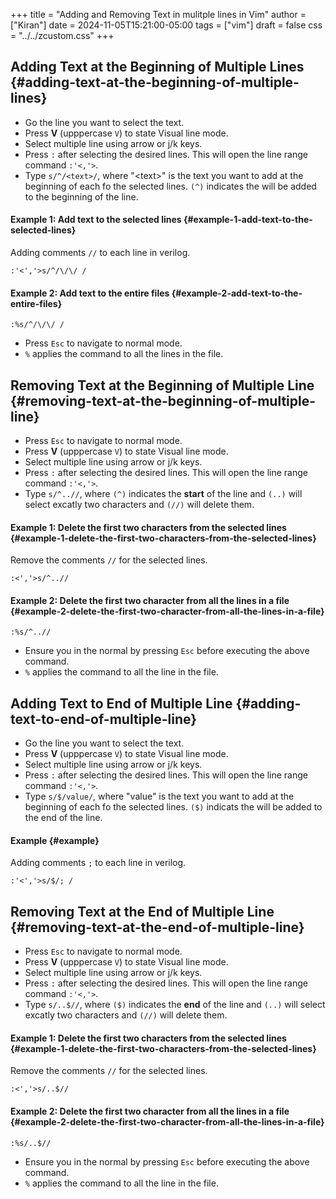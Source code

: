 +++
title = "Adding and Removing Text in mulitple lines in Vim"
author = ["Kiran"]
date = 2024-11-05T15:21:00-05:00
tags = ["vim"]
draft = false
css = "../../zcustom.css"
+++

## Adding Text at the Beginning of Multiple Lines {#adding-text-at-the-beginning-of-multiple-lines}

-   Go the line you want to select the text.
-   Press **V** (upppercase `V`) to state Visual line mode.
-   Select multiple line using arrow or j/k keys.
-   Press `:` after selecting the desired lines. This will open the line range command `:'<,'>`.
-   Type `s/^/<text>/`, where "&lt;text&gt;" is the text you want to add at the beginning of each fo the selected lines. `(^)` indicates the will be added to the beginning of the line.


#### Example 1: Add text to the selected lines {#example-1-add-text-to-the-selected-lines}

Adding comments `//` to each line in verilog.

```vim
:'<','>s/^/\/\/ /
```


#### Example 2: Add text to the entire files {#example-2-add-text-to-the-entire-files}

```vim
:%s/^/\/\/ /
```

-   Press `Esc` to navigate to normal mode.
-   `%` applies the command to all the lines in the file.


## Removing Text at the Beginning of Multiple Line {#removing-text-at-the-beginning-of-multiple-line}

-   Press `Esc` to navigate to normal mode.
-   Press **V** (upppercase `V`) to state Visual line mode.
-   Select multiple line using arrow or j/k keys.
-   Press `:` after selecting the desired lines. This will open the line range command `:'<,'>`.
-   Type `s/^..//`, where `(^)` indicates the **start** of the line and `(..)` will select excatly two characters and `(//)` will delete them.


#### Example 1: Delete the first two characters from the selected lines {#example-1-delete-the-first-two-characters-from-the-selected-lines}

Remove the comments `//` for the selected lines.

```vim
:<','>s/^..//
```


#### Example 2: Delete the first two character from all the lines in a file {#example-2-delete-the-first-two-character-from-all-the-lines-in-a-file}

```nil
:%s/^..//
```

-   Ensure you in the normal by pressing `Esc` before executing the above command.
-   `%` applies the command to all the line in the file.


## Adding Text to End of Multiple Line {#adding-text-to-end-of-multiple-line}

-   Go the line you want to select the text.
-   Press **V** (upppercase `V`) to state Visual line mode.
-   Select multiple line using arrow or j/k keys.
-   Press `:` after selecting the desired lines. This will open the line range command `:'<,'>`.
-   Type `s/$/value/`, where "value" is the text you want to add at the beginning of each fo the selected lines. `($)` indicats the will be added to the end of the line.


#### Example {#example}

Adding comments `;` to each line in verilog.

```vim
:'<','>s/$/; /
```


## Removing Text at the End of Multiple Line {#removing-text-at-the-end-of-multiple-line}

-   Press `Esc` to navigate to normal mode.
-   Press **V** (upppercase `V`) to state Visual line mode.
-   Select multiple line using arrow or j/k keys.
-   Press `:` after selecting the desired lines. This will open the line range command `:'<,'>`.
-   Type `s/..$//`, where `($)` indicates the **end** of the line and `(..)` will select excatly two characters and `(//)` will delete them.


#### Example 1: Delete the first two characters from the selected lines {#example-1-delete-the-first-two-characters-from-the-selected-lines}

Remove the comments `//` for the selected lines.

```vim
:<','>s/..$//
```


#### Example 2: Delete the first two character from all the lines in a file {#example-2-delete-the-first-two-character-from-all-the-lines-in-a-file}

```nil
:%s/..$//
```

-   Ensure you in the normal by pressing `Esc` before executing the above command.
-   `%` applies the command to all the line in the file.
